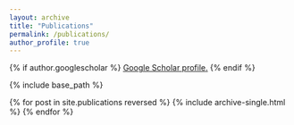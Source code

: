 ```yaml
---
layout: archive
title: "Publications"
permalink: /publications/
author_profile: true
---
```


{% if author.googlescholar %}
  <u><a href="{{https://scholar.google.com/citations?user=ZVSmRYwAAAAJ&hl}}"> Google Scholar profile</a>.</u>
{% endif %}

{% include base_path %}

{% for post in site.publications reversed %}
  {% include archive-single.html %}
{% endfor %}
